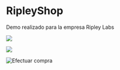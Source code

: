 # RipleyShop
Demo realizado para la empresa Ripley Labs


![](https://media.giphy.com/media/Y2mltG1niQhd72kVKK/giphy.gif)

![](https://media.giphy.com/media/VFAKZxtWxxkvmXEuZW/giphy.gif)

![Efectuar compra](https://media.giphy.com/media/lpsOiuR1SJwiEZ7clp/giphy.gif)
